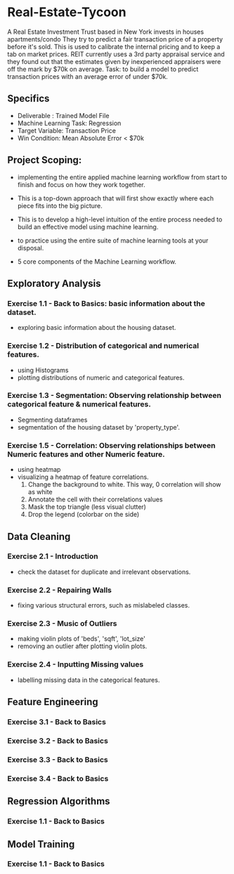 # Real-Estate-Tycoon

A Real Estate Investment Trust based in New York invests in houses apartments/condo
They try to predict a fair transaction price of a property before it's sold. 
This is used to calibrate the internal pricing and to keep a tab on market prices.
REIT currently uses a 3rd party appraisal service and they found out that the estimates
given by inexperienced appraisers were off the mark by $70k on average. 
Task: to build a model to predict transaction prices with an average error of under $70k.

## Specifics
- Deliverable : Trained Model File
- Machine Learning Task: Regression
- Target Variable: Transaction Price
- Win Condition: Mean Absolute Error < $70k

## Project Scoping:
- implementing the entire applied machine learning workflow from start to finish 
  and focus on how they work together.

- This is a top-down approach that will first show  exactly where each piece fits
  into the big picture.

- This is to develop a high-level intuition of the entire process needed to build 
  an effective model using machine learning. 

- to practice using the entire suite of machine learning tools at your disposal.

- 5 core components of the Machine Learning workflow. 


## Exploratory Analysis
### Exercise 1.1 - Back to Basics: basic information about the dataset. 
- exploring basic information about the housing dataset.
### Exercise 1.2 - Distribution of categorical and numerical features.
- using Histograms
- plotting distributions of numeric and categorical features.

### Exercise 1.3 - Segmentation: Observing relationship between categorical feature & numerical features.
- Segmenting dataframes
- segmentation of the housing dataset by 'property_type'.
### Exercise 1.5 - Correlation: Observing relationships between Numeric features and other Numeric feature. 
- using heatmap
- visualizing a heatmap of feature correlations.
  1. Change the background to white. This way, 0 correlation will show as white
  2. Annotate the cell with their correlations values
  3. Mask the top triangle (less visual clutter)
  4. Drop the legend (colorbar on the side)


## Data Cleaning
### Exercise 2.1 - Introduction
- check the dataset for duplicate and irrelevant observations.
### Exercise 2.2 - Repairing Walls
- fixing various structural errors, such as mislabeled classes.
### Exercise 2.3 - Music of Outliers
- making violin plots of 'beds', 'sqft', 'lot_size'
- removing an outlier after plotting violin plots.
### Exercise 2.4 - Inputting Missing values
- labelling missing data in the categorical features.

## Feature Engineering
### Exercise 3.1 - Back to Basics

### Exercise 3.2 - Back to Basics

### Exercise 3.3 - Back to Basics
### Exercise 3.4 - Back to Basics
## Regression Algorithms
### Exercise 1.1 - Back to Basics


## Model Training
### Exercise 1.1 - Back to Basics

